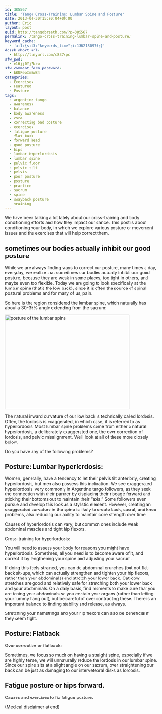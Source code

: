 ```yaml
---
id: 385567
title: 'Tango Cross-Training: Lumbar Spine and Posture'
date: 2013-04-30T15:20:04+00:00
author: Eric
layout: post
guid: http://tangobreath.com/?p=385567
permalink: /tango-cross-training-lumbar-spine-and-posture/
keyword_cache:
  - 'a:1:{s:13:"keywords_time";i:1362180976;}'
dcssb_short_url:
  - http://tinyurl.com/c837spc
sfw_pwd:
  - e16jj0Yj7bzw
sfw_comment_form_password:
  - bBUFeoImEwB4
categories:
  - Exercises
  - Featured
  - Posture
tags:
  - argentine tango
  - awareness
  - balance
  - body awareness
  - core
  - correcting bad posture
  - exercises
  - fatigue posture
  - flat back
  - forward head
  - good posture
  - hips
  - lumbar hyperlordosis
  - lumbar spine
  - pelvic floor
  - pelvic tilt
  - pelvis
  - poor posture
  - posture
  - practice
  - sacrum
  - spine
  - swayback posture
  - training
---
```

We have been talking a lot lately about our cross-training and body
conditioning efforts and how they impact our dance. This post is about
conditioning your body, in which we explore various posture or movement
issues and the exercises that will help correct them.


## sometimes our bodies actually inhibit our good posture

While we are always finding ways to correct our posture, many times a
day, everyday, we realize that sometimes our bodies actually inhibit our
good posture, because they are weak in some places, too tight in others,
and maybe even too flexible. Today we are going to look specifically
at the lumbar spine (that&#8217;s the low back), since it is often the
source of spinal postural problems and for many of us, pain.

So here is the region considered the lumbar spine, which naturally has
about a 30-35% angle extending from the sacrum:

[<img class="wp-image-385828 alignnone"
title="lumbar spine" alt="posture of the lumbar spine"
src="http://tangobreath.com/wp-content/uploads/2013/02/lumbar-spine-1024x782.jpg"
width="409" height="312"
srcset="http://tangobreath.com/wp-content/uploads/2013/02/lumbar-spine-1024x782.jpg
1024w,
http://tangobreath.com/wp-content/uploads/2013/02/lumbar-spine-300x229.jpg
300w,
http://tangobreath.com/wp-content/uploads/2013/02/lumbar-spine-392x300.jpg
392w, http://tangobreath.com/wp-content/uploads/2013/02/lumbar-spine.jpg
1197w" sizes="(max-width: 409px) 100vw, 409px"
/>](http://tangobreath.com/wp-content/uploads/2013/02/lumbar-spine.jpg)

The natural inward curvature of our low back is technically called
lordosis. Often, the lordosis is exaggerated, in which case, it is
referred to as hyperlordosis. Most lumbar spine problems come from
either a natural hyperlordosis, a deliberately exaggerated one, the
over correction of lordosis, and pelvic misalignment. We&#8217;ll look
at all of these more closely below.

Do you have any of the following problems?

## Posture: Lumbar hyperlordosis:

Women, generally, have a tendency to let their pelvis tilt anteriorly,
creating hyperlordosis, but men also possess this inclination. We see
exaggerated hyperlordosis  very commonly in Argentine tango followers,
as they seek the connection with their partner by displacing their
ribcage forward and sticking their bottoms out to maintain their
&#8220;axis.&#8221; Some followers even pursue and develop this look as
a stylistic element. However, creating an exaggerated curvature in the
spine is likely to create back, sacral, and knee problems, also reducing
our ability to maintain core strength over time.

Causes of hyperlordosis can vary, but common ones include weak abdominal muscles and tight hip flexors.

Cross-training for hyperlordosis:

You will need to assess your body for reasons you might have
hyperlordosis. Sometimes, all you need is to become aware of it, and
correct it by lengthening your spine and adjusting your sacrum.

If doing this feels strained, you can do abdominal crunches (but not
flat-back sit-ups, which can actually strengthen and tighten your hip
flexors, rather than your abdominals) and stretch your lower back. Cat-cow
stretches are good and relatively safe for stretching both your lower
back and your abdominals. On a daily basis, find moments to make sure
that you are toning your abdominals so you contain your organs (rather
than letting your tummy hang out), but be careful of over contracting
these. There is an important balance to finding stability and release,
as always.

Stretching your hamstrings and your hip flexors can also be beneficial if they seem tight.

## Posture: Flatback

Over correction or flat back:

Sometimes, we focus so much on having a straight spine, especially if
we are highly tense, we will unnaturally reduce the lordosis in our
lumbar spine. Since our spine sits at a slight angle on our sacrum,
over straightening our back can be just as damaging to our intervetebral
disks as lordosis.


## Fatigue posture or hips forward.


Causes and exercises to fix fatigue posture:

(Medical disclaimer at end)
